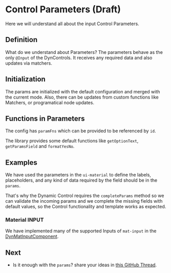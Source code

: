 # Control Parameters (Draft)

Here we will understand all about the input Control Parameters.

## Definition

What do we understand about Parameters?
The parameters behave as the only `@Input` of the DynControls.
It receives any required data and also updates via matchers.

## Initialization

The params are initialized with the default configuration and merged with the current mode.
Also, there can be updates from custom functions like Matchers, or programatical node updates.

## Functions in Parameters

The config has `paramFns` which can be provided to be referenced by `id`.

The library provides some default functions like `getOptionText`, `getParamsField` and `formatYesNo`.

## Examples

We have used the parameters in the `ui-material` to define the labels, placeholders,
and any kind of data required by the field should be in the `params`.

That's why the Dynamic Control requires the `completeParams` method so we can validate
the incoming params and we complete the missing fields with default values,
so the Control functionality and template works as expected.

### Material INPUT

We have implemented many of the supported Inputs of `mat-input` in the [DynMatInputComponent](https://github.com/myndpm/open-source/blob/master/libs/forms/ui-material/src/components/input/input.component.ts).

## Next

- Is it enough with the `params`? share your ideas in [this GitHub Thread](https://github.com/myndpm/open-source/discussions/7).
